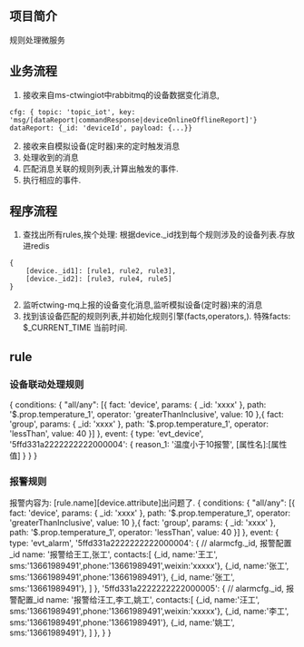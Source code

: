 ## 项目简介
规则处理微服务  
## 业务流程
1. 接收来自ms-ctwingiot中rabbitmq的设备数据变化消息, 
```
cfg: { topic: 'topic_iot', key: 'msg/[dataReport|commandResponse|deviceOnlineOfflineReport]'}
dataReport: {_id: 'deviceId', payload: {...}}
```
2. 接收来自模拟设备(定时器)来的定时触发消息
3. 处理收到的消息
4. 匹配消息关联的规则列表,计算出触发的事件.
5. 执行相应的事件.
## 程序流程
1. 查找出所有rules,挨个处理: 根据device._id找到每个规则涉及的设备列表.存放进redis
```
{
    [device._id1]: [rule1, rule2, rule3],
    [device._id2]: [rule3, rule4, rule5]
}
```
2. 监听ctwing-mq上报的设备变化消息,监听模拟设备(定时器)来的消息
3. 找到该设备匹配的规则列表,并初始化规则引擎(facts,operators,).
特殊facts: $_CURRENT_TIME 当前时间.

## rule
### 设备联动处理规则
{
    conditions: {
        "all/any": [{
            fact: 'device',
            params: {
                _id: 'xxxx'
            },
            path: '$.prop.temperature_1',
            operator: 'greaterThanInclusive',
            value: 10
        },{
            fact: 'group',
            params: {
                _id: 'xxxx'
            },
            path: '$.prop.temperature_1',
            operator: 'lessThan',
            value: 40
        }]
    },
    event: {
        type: 'evt_device',
        '5ffd331a2222222222000004': {
            reason_1: '温度小于10报警',
            [属性名]:[属性值]
        }
    }
}

### 报警规则
报警内容为: [rule.name][device.attribute]出问题了.
{
    conditions: {
        "all/any": [{
            fact: 'device',
            params: {
                _id: 'xxxx'
            },
            path: '$.prop.temperature_1',
            operator: 'greaterThanInclusive',
            value: 10
        },{
            fact: 'group',
            params: {
                _id: 'xxxx'
            },
            path: '$.prop.temperature_1',
            operator: 'lessThan',
            value: 40
        }]
    },
    event: {
        type: 'evt_alarm',
        '5ffd331a2222222222000004': { // alarmcfg._id, 报警配置_id
            name: '报警给王工,张工',
            contacts:[
                {_id, name:'王工', sms:'13661989491',phone:'13661989491',weixin:'xxxxx'},
                {_id, name:'张工', sms:'13661989491',phone:'13661989491'},
                {_id, name:'张工', sms:'13661989491'},
            ]
        },
        '5ffd331a2222222222000005': { // alarmcfg._id, 报警配置_id
            name: '报警给汪工,李工,姚工',
            contacts:[
                {_id, name:'汪工', sms:'13661989491',phone:'13661989491',weixin:'xxxxx'},
                {_id, name:'李工', sms:'13661989491',phone:'13661989491'},
                {_id, name:'姚工', sms:'13661989491'},
            ]
        },
    }
}
